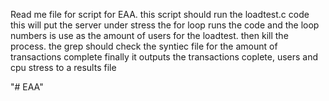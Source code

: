 Read me file for script for EAA.
this script should run the loadtest.c code 
this will put the server under stress
the for loop runs the code and the loop numbers is use as the
amount of users for the loadtest. 
then kill the process. 
the grep should check the syntiec file for the amount of transactions complete
finally it outputs the transactions coplete, users and cpu stress to a 
results file 

"# EAA" 
